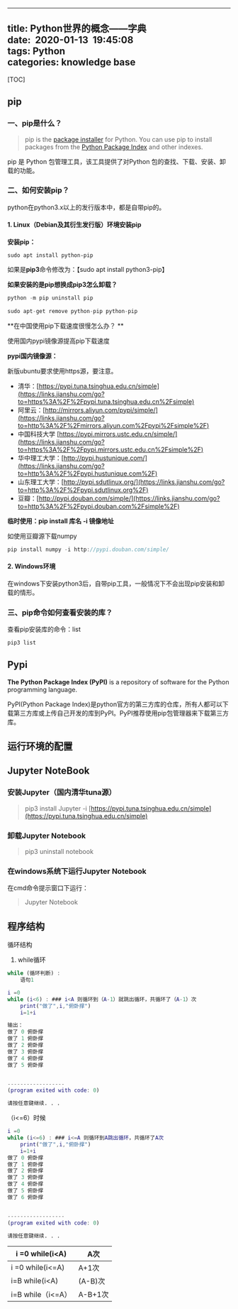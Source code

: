 ---


## title: Python世界的概念——字典<br />date:  2020-01-13  19:45:08<br />tags: Python<br />categories: knowledge base

[TOC]
## pip

### 一、pip是什么？

> pip is the [package installer](https://packaging.python.org/en/latest/current/) for Python. You can use pip to install packages from the [Python Package Index](https://pypi.org/) and other indexes.


pip 是 Python 包管理工具，该工具提供了对Python 包的查找、下载、安装、卸载的功能。

### 二、如何安装pip？

python在python3.x以上的发行版本中，都是自带pip的。

#### 1. Linux（Debian及其衍生发行版）环境安装pip

**安装pip：**

```
sudo apt install python-pip
```

如果是**pip3**命令修改为：【sudo apt install python3-pip】

**如果安装的是pip想换成pip3怎么卸载？**

```csharp
python -m pip uninstall pip
    
sudo apt-get remove python-pip python-pip
```

**在中国使用pip下载速度很慢怎么办？ **

使用国内pypi镜像源提高pip下载速度

**pypi国内镜像源：**

新版ubuntu要求使用https源，要注意。

-  清华：[https://pypi.tuna.tsinghua.edu.cn/simple](https://links.jianshu.com/go?to=https%3A%2F%2Fpypi.tuna.tsinghua.edu.cn%2Fsimple) 
-  阿里云：[http://mirrors.aliyun.com/pypi/simple/](https://links.jianshu.com/go?to=http%3A%2F%2Fmirrors.aliyun.com%2Fpypi%2Fsimple%2F) 
-  中国科技大学 [https://pypi.mirrors.ustc.edu.cn/simple/](https://links.jianshu.com/go?to=https%3A%2F%2Fpypi.mirrors.ustc.edu.cn%2Fsimple%2F) 
-  华中理工大学：[http://pypi.hustunique.com/](https://links.jianshu.com/go?to=http%3A%2F%2Fpypi.hustunique.com%2F) 
-  山东理工大学：[http://pypi.sdutlinux.org/](https://links.jianshu.com/go?to=http%3A%2F%2Fpypi.sdutlinux.org%2F) 
-  豆瓣：[http://pypi.douban.com/simple/](https://links.jianshu.com/go?to=http%3A%2F%2Fpypi.douban.com%2Fsimple%2F) 

**临时使用：pip install 库名 -i 镜像地址**

如使用豆瓣源下载numpy

```cpp
pip install numpy -i http://pypi.douban.com/simple/
```

#### 2. Windows环境

在windows下安装python3后，自带pip工具，一般情况下不会出现pip安装和卸载的情形。

### 三、pip命令如何查看安装的库？

查看pip安装库的命令：list

```cpp
pip3 list
```

## Pypi

**The Python Package Index (PyPI)** is a repository of software for the Python programming language.

PyPI(Python Package Index)是python官方的第三方库的仓库，所有人都可以下载第三方库或上传自己开发的库到PyPI。PyPI推荐使用pip包管理器来下载第三方库。

## 运行环境的配置
## Jupyter NoteBook

### 安装Jupyter（国内清华tuna源）

> pip3 install Jupyter -i [https://pypi.tuna.tsinghua.edu.cn/simple](https://pypi.tuna.tsinghua.edu.cn/simple)


### 卸载Jupyter Notebook

> pip3 uninstall notebook


### 在windows系统下运行Jupyter Notebook

在cmd命令提示窗口下运行：

> Jupyter Notebook


## 程序结构

循环结构

1. while循环
```matlab
while (循环判断) :
  	语句1


```
```matlab
i =0
while (i<6) : ### i<A 则循环到（A-1）就跳出循环，共循环了（A-1）次
	print("做了",i,"俯卧撑")
	i=1+i

输出：
做了 0 俯卧撑
做了 1 俯卧撑
做了 2 俯卧撑
做了 3 俯卧撑
做了 4 俯卧撑
做了 5 俯卧撑


------------------
(program exited with code: 0)

请按任意键继续. . .

```
（i<=6）时候
```matlab
i =0
while (i<=6) : ### i<=A 则循环到A跳出循环，共循环了A次
	print("做了",i,"俯卧撑")
	i=1+i
做了 0 俯卧撑
做了 1 俯卧撑
做了 2 俯卧撑
做了 3 俯卧撑
做了 4 俯卧撑
做了 5 俯卧撑
做了 6 俯卧撑


------------------
(program exited with code: 0)

请按任意键继续. . .

```
| i =0  while(i<A) |  A次 |
| --- | --- |
| i =0 while(i<=A) | A+1次 |
| i=B  while(i<A)  | (A-B)次 |
| i=B while（i<=A） |  A-B+1次 |

